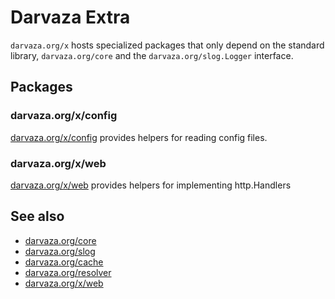 # Darvaza Extra

`darvaza.org/x` hosts specialized packages that only depend
on the standard library, `darvaza.org/core` and the
`darvaza.org/slog.Logger` interface.

## Packages

### darvaza.org/x/config

[darvaza.org/x/config](https://daravaza.org/x/config) provides helpers
for reading config files.

### darvaza.org/x/web

[darvaza.org/x/web](https://daravaza.org/x/web) provides helpers
for implementing http.Handlers

## See also

* [darvaza.org/core](https://darvaza.org/core)
* [darvaza.org/slog](https://darvaza.org/slog)
* [darvaza.org/cache](https://darvaza.org/cache)
* [darvaza.org/resolver](https://darvaza.org/resolver)
* [darvaza.org/x/web](https://darvaza.org/x/web)
